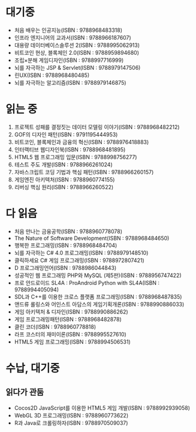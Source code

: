# 대기중
- 처음 배우는 인공지능(ISBN : 9788968483318)
- 인프라 엔지니어의 교과서(ISBN : 9788966187607)
- 대용량 데이터베이스솔루션 2(ISBN : 9788995062913)
- 비트코인 현상, 블록체인 2.0(ISBN : 9788959894680)
- 조립×분해 게임디자인(ISBN : 9788997716999)
- 뇌를 자극하는 JSP & Servlet(ISBN : 9788979147506)
- 린UX(ISBN : 9788968480485)
- 뇌를 자극하는 알고리즘(ISBN : 9788979146875)

# 읽는 중
1. 프로젝트 성패를 결정짓는 데이터 모델링 이야기(ISBN : 9788968482212)
1. GOF의 디자인 패턴(ISBN : 9791195444953)
1. 비트코인, 블록체인과 금융의 혁신(ISBN : 9788976418883)
1. 인터랙티브 웹디자인북(ISBN : 9788968481895)
1. HTML5 웹 프로그래밍 입문(ISBN : 9788998756277)
1. 테스트 주도 개발(ISBN : 9788966261024)
1. 자바스크립트 코딩 기법과 핵심 패턴(ISBN : 9788966260157)
1. 게임엔진 아키텍처(ISBN : 9788960774155)
1. 리버싱 핵심 원리(ISBN : 9788966260522)

# 다 읽음
- 처음 만나는 금융공학(ISBN : 9788960778078)
- The Nature of Software Development(ISBN : 9788968484650)
- 행복한 프로그래밍(ISBN : 9788968484704)
- 뇌를 자극하는 C# 4.0 프로그래밍(ISBN : 9788979148510)
- 클릭하세요 C# 게임 프로그래밍(ISBN : 9788972807421)
- D 프로그래밍언어(ISBN : 9788986044843)
- 성공적인 웹 프로그래밍 PHP와 MySQL (제5판)(ISBN : 9788956747422)
- 프로 안드로이드 SL4A : ProAndroid Python with SL4A(ISBN : 9788994405094)
- SDL과 C++를 이용한 크로스 플랫폼 프로그래밍(ISBN : 9788968487835)
- 앤드류 롤링스와 어인스트 아담스의 게임기획개론(ISBN : 9788990886033)
- 게임 아키텍처 & 디자인(ISBN : 9788990886262)
- 게임 프로그래밍패턴(ISBN : 9788968482878)
- 클린 코더(ISBN : 9788960778818)
- 라프 코스터의 재미이론(ISBN : 9788995527610)
- HTML5 게임 프로그래밍(ISBN : 9788994506531)

# 수납, 대기중
## 읽다가 관둠
- Cocos2D JavaScript를 이용한 HTML5 게임 개발(ISBN : 9788992939058)
- WebGL 3D 프로그래밍(ISBN : 9788960773622)
- R과 Java로 크롤링하자(ISBN : 9788970509037)
